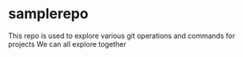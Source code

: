 # samplerepo
This repo is used to explore various git operations and commands for projects
We can all explore together
